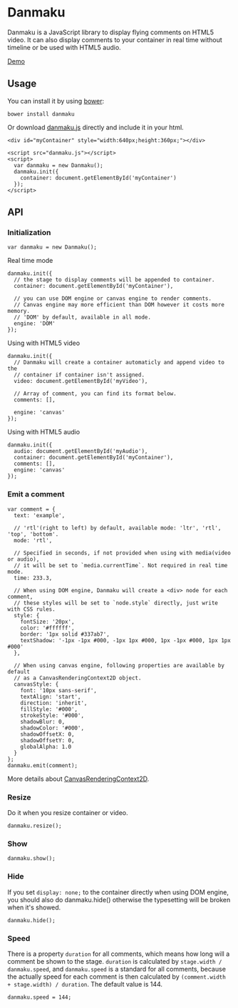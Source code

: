 ﻿Danmaku
======

Danmaku is a JavaScript library to display flying comments on HTML5 video. It can also display comments to your container in real time without timeline or be used with HTML5 audio.

[Demo](https://danmaku.js.org/)

## Usage

You can install it by using [bower](http://bower.io/):

	bower install danmaku

Or download [danmaku.js](https://github.com/weizhenye/Danmaku/raw/master/danmaku.js) directly and include it in your html.

	<div id="myContainer" style="width:640px;height:360px;"></div>

	<script src="danmaku.js"></script>
	<script>
	  var danmaku = new Danmaku();
	  danmaku.init({
	  	container: document.getElementById('myContainer')
	  });
	</script>


## API

### Initialization
	var danmaku = new Danmaku();

Real time mode

	danmaku.init({
	  // the stage to display comments will be appended to container.
	  container: document.getElementById('myContainer'),

	  // you can use DOM engine or canvas engine to render comments.
	  // Canvas engine may more efficient than DOM however it costs more memory.
	  // 'DOM' by default, available in all mode. 
	  engine: 'DOM'
	});

Using with HTML5 video

	danmaku.init({
	  // Danmaku will create a container automaticly and append video to the 
	  // container if container isn't assigned.
	  video: document.getElementById('myVideo'),

	  // Array of comment, you can find its format below.
	  comments: [],

	  engine: 'canvas'
	});

Using with HTML5 audio

	danmaku.init({
	  audio: document.getElementById('myAudio'),
	  container: document.getElementById('myContainer'),
	  comments: [],
	  engine: 'canvas'
	});

### Emit a comment
	var comment = {
	  text: 'example',

	  // 'rtl'(right to left) by default, available mode: 'ltr', 'rtl', 'top', 'bottom'.
	  mode: 'rtl',

	  // Specified in seconds, if not provided when using with media(video or audio),
	  // it will be set to `media.currentTime`. Not required in real time mode.
	  time: 233.3,

	  // When using DOM engine, Danmaku will create a <div> node for each comment,
	  // these styles will be set to `node.style` directly, just write with CSS rules.
	  style: {
	    fontSize: '20px',
	    color: '#ffffff',
	    border: '1px solid #337ab7',
	    textShadow: '-1px -1px #000, -1px 1px #000, 1px -1px #000, 1px 1px #000'
	  },

	  // When using canvas engine, following properties are available by default
	  // as a CanvasRenderingContext2D object.
	  canvasStyle: {
	    font: '10px sans-serif',
	    textAlign: 'start',
	    direction: 'inherit',
	    fillStyle: '#000',
	    strokeStyle: '#000',
	    shadowBlur: 0,
	    shadowColor: '#000',
	    shadowOffsetX: 0,
	    shadowOffsetY: 0,
	    globalAlpha: 1.0
	  }
	};
	danmaku.emit(comment);

More details about [CanvasRenderingContext2D](https://developer.mozilla.org/en-US/docs/Web/API/CanvasRenderingContext2D).

### Resize
Do it when you resize container or video.

	danmaku.resize();

### Show
	danmaku.show();

### Hide
If you set `display: none;` to the container directly when using DOM engine, you should also do danmaku.hide() otherwise the typesetting will be broken when it's showed.

	danmaku.hide();

### Speed
There is a property `duration` for all comments, which means how long will a comment be shown to the stage. `duration` is calculated by `stage.width / danmaku.speed`, and `danmaku.speed` is a standard for all comments, because the actually speed for each comment is then calculated by `(comment.width + stage.width) / duration`. The default value is 144.

	danmaku.speed = 144;

